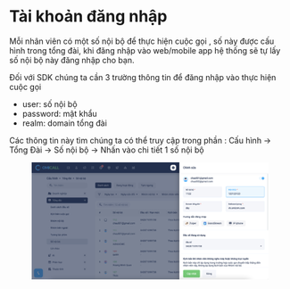 # Tài khoản đăng nhập

Mỗi nhân viên có một số nội bộ để thực hiện cuộc gọi , số này được cấu hình trong tổng đài, khi đăng nhập vào web/mobile app hệ thống sẽ tự lấy số nội bộ này đăng nhập cho bạn.

Đối với SDK chúng ta cần 3 trường thông tin để đăng nhập vào thực hiện cuộc gọi&#x20;

* user: số nội bộ&#x20;
* password: mật khẩu
* realm: domain tổng đài&#x20;

Các thông tin này tìm chúng ta có thể truy cập trong phần : Cấu hình -> Tổng Đài -> Số nội bộ -> Nhấn vào chi tiết 1 số nội bộ&#x20;

<figure><img src="../../.gitbook/assets/image.png" alt=""><figcaption></figcaption></figure>
